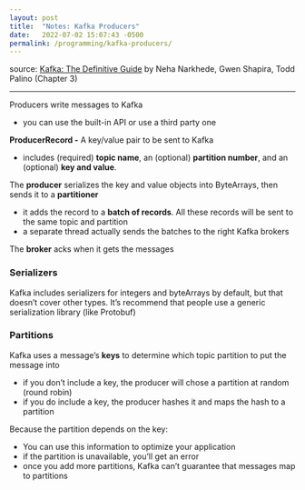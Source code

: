 ```yaml
---
layout: post
title:  "Notes: Kafka Producers"
date:   2022-07-02 15:07:43 -0500
permalink: /programming/kafka-producers/
---
```


source: [Kafka: The Definitive Guide](https://www.oreilly.com/library/view/kafka-the-definitive/9781491936153//) by Neha Narkhede, Gwen Shapira, Todd Palino (Chapter 3)

---
Producers write messages to Kafka

- you can use the built-in API or use a third party one

**ProducerRecord -** A key/value pair to be sent to Kafka

- includes (required) **topic name**, an (optional) **partition number**, and an (optional) **key and value**.

The **producer** serializes the key and value objects into ByteArrays, then sends it to a **partitioner**

- it adds the record to a **batch of records**. All these records will be sent to the same topic and partition
- a separate thread actually sends the batches to the right Kafka brokers

The **broker** acks when it gets the messages

### Serializers

Kafka includes serializers for integers and byteArrays by default, but that doesn’t cover other types. It’s recommend that people use a generic serialization library (like Protobuf)

### Partitions

Kafka uses a message’s **keys** to determine which topic partition to put the message into

- if you don’t include a key, the producer will chose a partition at random (round robin)
- if you do include a key, the producer hashes it and maps the hash to a partition

Because the partition depends on the key:

- You can use this information to optimize your application
- if the partition is unavailable, you’ll get an error
- once you add more partitions, Kafka can’t guarantee that messages map to partitions